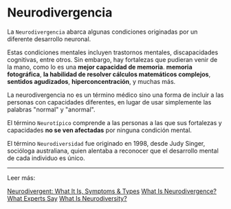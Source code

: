 # Neurodivergencia

La `Neurodivergencia` abarca algunas condiciones originadas por un diferente desarrollo neuronal.

Estas condiciones mentales incluyen trastornos mentales, discapacidades cognitivas, entre otros. Sin embargo, hay fortalezas que pudieran venir de la mano, como lo es una **mejor capacidad de memoria**. **memoria fotográfica**, **la habilidad de resolver cálculos matemáticos complejos**, **sentidos agudizados**, **hiperconcentración**, y muchas más.

La neurodivergencia no es un término médico sino una forma de incluir a las personas con capacidades diferentes, en lugar de usar simplemente las palabras "normal" y "anormal".

El término `Neurotípico` comprende a las personas a las que sus fortalezas y capacidades **no se ven afectadas** por ninguna condición mental.

El término `Neurodiversidad` fue originado en 1998, desde Judy Singer, socióloga australiana, quien alentaba a reconocer que el desarrollo mental de cada individuo es único.

---
Leer más:

[Neurodivergent: What It Is, Symptoms & Types](https://my.clevelandclinic.org/health/symptoms/23154-neurodivergent)
[What Is Neurodivergence? What Experts Say](https://www.forbes.com/health/mind/what-is-neurodivergent/)
[What Is Neurodiversity?](https://www.health.harvard.edu/blog/what-is-neurodiversity-202111232645)